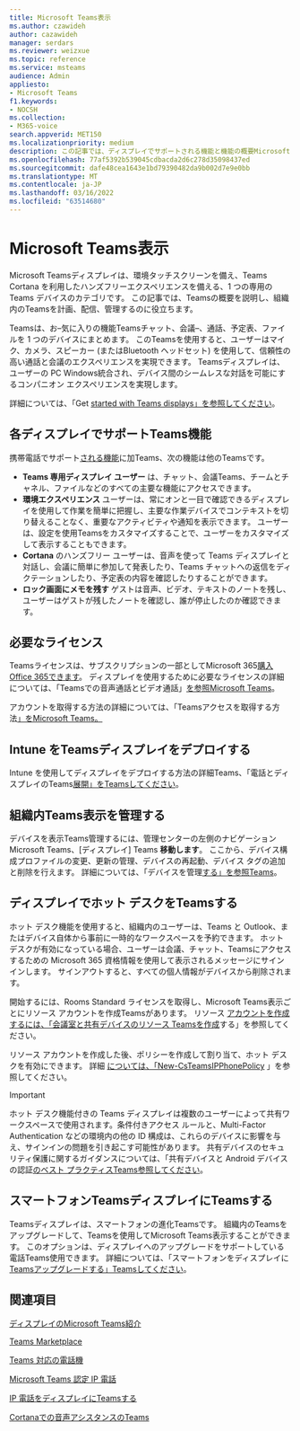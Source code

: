 ```yaml
---
title: Microsoft Teams表示
ms.author: czawideh
author: cazawideh
manager: serdars
ms.reviewer: weizxue
ms.topic: reference
ms.service: msteams
audience: Admin
appliesto:
- Microsoft Teams
f1.keywords:
- NOCSH
ms.collection:
- M365-voice
search.appverid: MET150
ms.localizationpriority: medium
description: この記事では、ディスプレイでサポートされる機能と機能の概要Microsoft Teamsします。
ms.openlocfilehash: 77af5392b539045cdbacda2d6c278d35098437ed
ms.sourcegitcommit: dafe48cea1643e1bd79390482da9b002d7e9e0bb
ms.translationtype: MT
ms.contentlocale: ja-JP
ms.lasthandoff: 03/16/2022
ms.locfileid: "63514680"
---
```

# <a name="microsoft-teams-displays"></a>Microsoft Teams表示

Microsoft Teamsディスプレイは、環境タッチスクリーンを備え、Teams Cortana を利用したハンズフリーエクスペリエンスを備える、1 つの専用の Teams デバイスのカテゴリです。 この記事では、Teamsの概要を説明し、組織内のTeamsを計画、配信、管理するのに役立ちます。

Teamsは、お&ndash;気に入りの機能Teamsチャット、会議&ndash;、通話、予定表、ファイルを 1 つのデバイスにまとめます。 このTeamsを使用すると、ユーザーはマイク、カメラ、スピーカー (またはBluetooth ヘッドセット) を使用して、信頼性の高い通話と会議のエクスペリエンスを実現できます。 Teamsディスプレイは、ユーザーの PC Windows統合され、デバイス間のシームレスな対話を可能にするコンパニオン エクスペリエンスを実現します。

詳細については、「Get [started with Teams displays」を参照してください](https://support.microsoft.com/office/get-started-with-teams-displays-ff299825-7f13-4528-96c2-1d3437e6d4e6)。

## <a name="features-supported-by-teams-displays"></a>各ディスプレイでサポートTeams機能

携帯電話でサポート[される機能](phones-for-teams.md#features-supported-by-teams-phones)に加Teams、次の機能は他のTeamsです。

- **Teams 専用ディスプレイ ユーザー** は、チャット、会議Teams、チームとチャネル、ファイルなどのすべての主要な機能にアクセスできます。
- **環境エクスペリエンス** ユーザーは、常にオンと一目で確認できるディスプレイを使用して作業を簡単に把握し、主要な作業デバイスでコンテキストを切り替えることなく、重要なアクティビティや通知を表示できます。 ユーザーは、設定を使用Teamsをカスタマイズすることで、ユーザーをカスタマイズして表示することもできます。
- **Cortana** のハンズフリー ユーザーは、音声を使って Teams ディスプレイと対話し、会議に簡単に参加して発表したり、Teams チャットへの返信をディクテーションしたり、予定表の内容を確認したりすることができます。
- **ロック画面にメモを残す** ゲストは音声、ビデオ、テキストのノートを残し、ユーザーはゲストが残したノートを確認し、誰が停止したのか確認できます。  

## <a name="required-licenses"></a>必要なライセンス

Teamsライセンスは、サブスクリプションの一部としてMicrosoft 365[購入Office 365できます](/office365/servicedescriptions/teams-service-description)。 ディスプレイを使用するために必要なライセンスの詳細については、「Teamsでの音声通話とビデオ通話」[を参照Microsoft Teams](https://products.office.com/microsoft-teams/voice-calling)。

アカウントを取得する方法の詳細については、「Teamsアクセスを取得する方法[」をMicrosoft Teams。](https://support.office.com/article/fc7f1634-abd3-4f26-a597-9df16e4ca65b)

## <a name="deploy-teams-displays-using-intune"></a>Intune をTeamsディスプレイをデプロイする

Intune を使用してディスプレイをデプロイする方法の詳細Teams、「電話とディスプレイのTeams[展開」をTeamsしてください](phones-displays-deploy.md)。

## <a name="manage-teams-displays-in-your-organization"></a>組織内Teams表示を管理する

デバイスを表示Teams管理するには、管理センターの左側のナビゲーションMicrosoft Teams、[ディスプレイ] Teams **移動します**。 ここから、デバイス構成プロファイルの変更、更新の管理、デバイスの再起動、デバイス タグの追加と削除を行えます。 詳細については、「デバイスを管理[する」を参照Teams](device-management.md)。

## <a name="set-up-hot-desking-on-teams-displays"></a>ディスプレイでホット デスクをTeamsする

ホット デスク機能を使用すると、組織内のユーザーは、Teams と Outlook、またはデバイス自体から事前に一時的なワークスペースを予約できます。 ホット デスクが有効になっている場合、ユーザーは会議、チャット、Teamsにアクセスするための Microsoft 365 資格情報を使用して表示されるメッセージにサインインします。 サインアウトすると、すべての個人情報がデバイスから削除されます。

開始するには、Rooms Standard ライセンスを取得し、Microsoft Teams表示ごとにリソース アカウントを作成Teamsがあります。 リソース [アカウントを作成するには、「会議室と共有デバイスのリソース Teamsを作成](../rooms/with-office-365.md)する」を参照してください。

リソース アカウントを作成した後、ポリシーを作成して割り当て、ホット デスクを有効にできます。 詳細 [については、「New-CsTeamsIPPhonePolicy](/powershell/module/skype/new-csteamsipphonepolicy?view=skype-ps) 」を参照してください。

> [!IMPORTANT]
> ホット デスク機能付きの Teams ディスプレイは複数のユーザーによって共有ワークスペースで使用されます。条件付きアクセス ルールと、Multi-Factor Authentication などの環境内の他の ID 構成は、これらのデバイスに影響を与え、サインインの問題を引き起こす可能性があります。 共有デバイスのセキュリティ保護に関するガイダンスについては、「共有デバイスと Android デバイスの認証[のベスト プラクティスTeams参照してください](authentication-best-practices-for-android-devices.md)。

## <a name="upgrade-teams-phones-to-teams-displays"></a>スマートフォンTeamsディスプレイにTeamsする

Teamsディスプレイは、スマートフォンの進化Teamsです。 組織内のTeamsをアップグレードして、Teamsを使用してMicrosoft Teams表示することができます。 このオプションは、ディスプレイへのアップグレードをサポートしている電話Teams使用できます。 詳細については、「スマートフォンをディスプレイに[Teamsアップグレードする」Teamsしてください](upgrade-phones-to-displays.md)。

## <a name="see-also"></a>関連項目

[ディスプレイのMicrosoft Teams紹介](https://techcommunity.microsoft.com/t5/microsoft-teams-blog/introducing-microsoft-teams-displays/ba-p/1505437)

[Teams Marketplace](https://office.com/teamsdevices)

[Teams 対応の電話機](phones-for-teams.md)

[Microsoft Teams 認定 IP 電話](teams-ip-phones.md)

[IP 電話をディスプレイにTeamsする](upgrade-phones-to-displays.md)

[Cortanaでの音声アシスタンスのTeams](../cortana-in-teams.md)